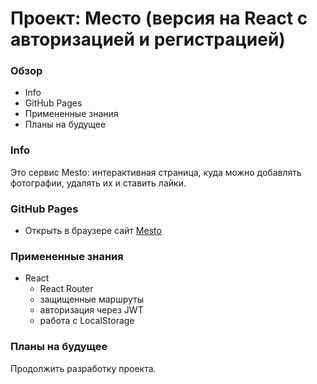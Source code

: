 # Проект: Место (версия на React с авторизацией и регистрацией)

### Обзор

- Info
- GitHub Pages
- Примененные знания
- Планы на будущее

### **Info**

Это сервис Mesto: интерактивная страница, куда можно добавлять фотографии, удалять их и ставить лайки.

### **GitHub Pages**

- Открыть в браузере сайт [Mesto](https://leh1ch.github.io/mesto-react-auth/)

### Примененные знания

- React
  - React Router
  - защищенные маршруты
  - авторизация через JWT
  - работа с LocalStorage

### **Планы на будущее**

Продолжить разработку проекта.
